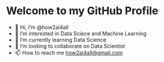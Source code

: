 # Welcome to my GitHub Profile

- 👋 Hi, I’m @how2ai4all
- 👀 I’m interested in Data Sciece and Machine Learning
- 🌱 I’m currently learning Data Science
- 💞️ I’m looking to collaborate on Data Scientist
- 📫 How to reach me how2ai4all@gmail.com

<!---
how2ai4all/how2ai4all is a ✨ special ✨ repository because its `README.md` (this file) appears on your GitHub profile.
You can click the Preview link to take a look at your changes.
--->
